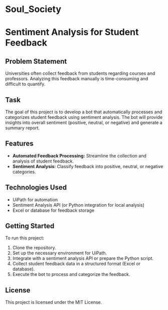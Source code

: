 # Soul_Society
# Sentiment Analysis for Student Feedback

## Problem Statement

Universities often collect feedback from students regarding courses and professors. Analyzing this feedback manually is time-consuming and difficult to quantify.

## Task

The goal of this project is to develop a bot that automatically processes and categorizes student feedback using sentiment analysis. The bot will provide insights into overall sentiment (positive, neutral, or negative) and generate a summary report.

## Features

- **Automated Feedback Processing:** Streamline the collection and analysis of student feedback.
- **Sentiment Analysis:** Classify feedback into positive, neutral, or negative categories.

## Technologies Used

- UiPath for automation
- Sentiment Analysis API (or Python integration for local analysis)
- Excel or database for feedback storage

## Getting Started

To run this project:

1. Clone the repository.
2. Set up the necessary environment for UiPath.
3. Integrate with a sentiment analysis API or prepare the Python script.
4. Collect student feedback data in a structured format (Excel or database).
5. Execute the bot to process and categorize the feedback.

## License

This project is licensed under the MIT License.
